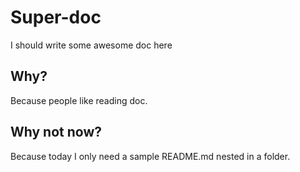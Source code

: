 # Super-doc

I should write some awesome doc here

## Why?

Because people like reading doc.

## Why not now?

Because today I only need a sample README.md nested in a folder.
